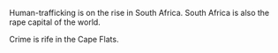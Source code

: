 Human-trafficking is on the rise in South Africa.
South Africa is also the rape capital of the world.

Crime is rife in the Cape Flats.
